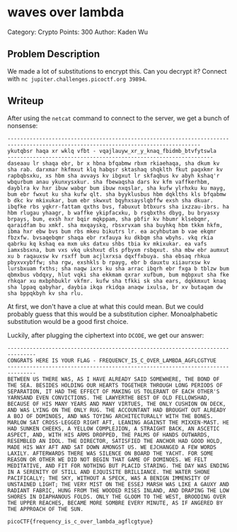 # waves over lambda
Category: Crypto
Points: 300
Author: Kaden Wu
## Problem Description
We made a lot of substitutions to encrypt this. Can you decrypt it? Connect with `nc jupiter.challenges.picoctf.org 39894`.
## Writeup
After using the `netcat` command to connect to the server, we get a bunch of nonsense:
```
-----------------------------------------------------------------------------------------------------------------------------------
ykutqbsr haqa xr wklq vfbt - vqajlauyw_xr_y_knaq_fbidmb_btvfytswla
-----------------------------------------------------------------
daseaau lr shaqa ebr, br x hbna bfqabmw rbxm rkiaehaqa, sha dkum kv sha rab. darxmar hkfmxut klq habqsr sktashaq shqklth fkut paqxkmr kv rapbqbsxku, xs hbm sha avvays kv ibgxut lr skfaqbus kv abyh kshaq'r wbqurbum anau ykunxysxkur. sha fbewaqsha dars kv kfm vaffkerhbm, dayblra kv hxr ibuw wabqr bum ibuw nxqslar, sha kufw ylrhxku ku mayg, bum ebr fwxut ku sha kufw qlt. sha byyklusbus hbm dqklths kls bfqabmw b dkc kv mkixukar, bum ebr skwxut bqyhxsayslqbffw exsh sha dkuar. ibqfke rbs yqkrr-fattam qxths bvs, fabuxut btbxurs sha ixzzau-ibrs. ha hbm rlugau yhaagr, b waffke ykipfacxku, b rsqbxths dbyg, bu bryasxy brpays, bum, exsh hxr bqir mqkppam, sha pbfir kv hbumr klsebqmr, qaraidfam bu xmkf. sha mxqayskq, rbsxrvxam sha buyhkq hbm tkkm hkfm, ibma hxr ebw bvs bum rbs mkeu bikutrs lr. ea acyhbutam b vae ekqmr fbzxfw. bvsaqebqmr shaqa ebr rxfauya ku dkbqm sha wbyhs. vkq rkia qabrku kq kshaq ea mxm uks datxu shbs tbia kv mkixukar. ea vafs iamxsbsxna, bum vxs vkq ukshxut dls pfbyxm rsbqxut. sha mbw ebr aumxut xu b raqauxsw kv rsxff bum acjlxrxsa dqxffxbuya. sha ebsaq rhkua pbyxvxybffw; sha rgw, exshkls b rpayg, ebr b dauxtu xiiaurxsw kv lursbxuam fxths; sha naqw ixrs ku sha arrac ibqrh ebr fxga b tblzw bum qbmxbus vbdqxy, hlut vqki sha ekkmam qxrar xufbum, bum mqbpxut sha fke rhkqar xu mxbphbuklr vkfmr. kufw sha tfkki sk sha ears, dqkkmxut knaq sha lppaq qabyhar, daybia ikqa rkidqa anaqw ixulsa, br xv butaqam dw sha bppqkbyh kv sha rlu. 
```

At first, we don't have a clue at what this could mean. But we could probably guess that this would be a substitution cipher. Monoalphabetic substitution would be a good first choice.

Luckily, after plugging the ciphertext into `DCODE`, we get our answer:
```
------------------------------------------------------------------------------- 
CONGRATS HERE IS YOUR FLAG - FREQUENCY_IS_C_OVER_LAMBDA_AGFLCGTYUE 
------------------------------------------------------------------------------- 
BETWEEN US THERE WAS, AS I HAVE ALREADY SAID SOMEWHERE, THE BOND OF THE SEA. BESIDES HOLDING OUR HEARTS TOGETHER THROUGH LONG PERIODS OF SEPARATION, IT HAD THE EFFECT OF MAKING US TOLERANT OF EACH OTHER'S YARNSAND EVEN CONVICTIONS. THE LAWYERTHE BEST OF OLD FELLOWSHAD, BECAUSE OF HIS MANY YEARS AND MANY VIRTUES, THE ONLY CUSHION ON DECK, AND WAS LYING ON THE ONLY RUG. THE ACCOUNTANT HAD BROUGHT OUT ALREADY A BOJ OF DOMINOES, AND WAS TOYING ARCHITECTURALLY WITH THE BONES. MARLOW SAT CROSS-LEGGED RIGHT AFT, LEANING AGAINST THE MIXXEN-MAST. HE HAD SUNKEN CHEEKS, A YELLOW COMPLEJION, A STRAIGHT BACK, AN ASCETIC ASPECT, AND, WITH HIS ARMS DROPPED, THE PALMS OF HANDS OUTWARDS, RESEMBLED AN IDOL. THE DIRECTOR, SATISFIED THE ANCHOR HAD GOOD HOLD, MADE HIS WAY AFT AND SAT DOWN AMONGST US. WE EJCHANGED A FEW WORDS LAXILY. AFTERWARDS THERE WAS SILENCE ON BOARD THE YACHT. FOR SOME REASON OR OTHER WE DID NOT BEGIN THAT GAME OF DOMINOES. WE FELT MEDITATIVE, AND FIT FOR NOTHING BUT PLACID STARING. THE DAY WAS ENDING IN A SERENITY OF STILL AND EJQUISITE BRILLIANCE. THE WATER SHONE PACIFICALLY; THE SKY, WITHOUT A SPECK, WAS A BENIGN IMMENSITY OF UNSTAINED LIGHT; THE VERY MIST ON THE ESSEJ MARSH WAS LIKE A GAUXY AND RADIANT FABRIC, HUNG FROM THE WOODED RISES INLAND, AND DRAPING THE LOW SHORES IN DIAPHANOUS FOLDS. ONLY THE GLOOM TO THE WEST, BROODING OVER THE UPPER REACHES, BECAME MORE SOMBRE EVERY MINUTE, AS IF ANGERED BY THE APPROACH OF THE SUN.
```
`picoCTF{frequency_is_c_over_lambda_agflcgtyue}`

